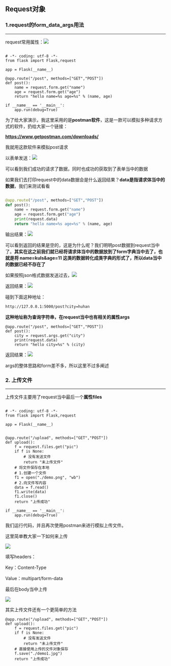 ## Request对象



### 1.request的form_data_args用法

***

request常用属性：![](./images/Day05_1.png)



```

# -*- coding: utf-8 -*-
from flask import Flask,request

app = Flask(__name__)

@app.route("/post", methods=["GET","POST"])
def post():
    name = request.form.get("name")
    age = request.form.get("age")
    return "hello name=%s age=%s" % (name, age)

if __name__ == '__main__':
    app.run(debug=True)
```

为了给大家演示，我这里采用的是**postman软件**，这是一款可以模拟多种请求方式的软件，扔给大家一个链接：



**https://www.getpostman.com/downloads/**



我就用这款软件来模拟post请求

以表单发送：![](./images/Day05_2.png)

可以看到我们成功的请求了数据，同时也成功的获取到了表单当中的数据

如果我们去打印request中的data数据会是什么返回结果？**data是指请求体当中的数据**，我们来测试看看



```python

@app.route("/post", methods=["GET","POST"])
def post():
    name = request.form.get("name")
    age = request.form.get("age")
    print(request.data)
    return "hello name=%s age=%s" % (name, age)
```

输出结果：![](./images/Day05_3.png)

可以看到返回的结果是空的，这是为什么呢？我们明明post数据到request当中了。**其实在这之前我们就已经将请求体当中的数据放到了form字典当中去了，也就是将 name=kuls&age=11 这类的数据转化成类字典的形式了，所以data当中的数据已经不存在了**

如果按照json格式数据发送过去，![](./images/Day05_4.png)

返回结果：![](./images/Day05_5.png)



碰到下面这种地址：

```html
http://127.0.0.1:5000/post?city=huhan
```



**这种地址称为查询字符串，在request当中也有相关的属性args**

```
@app.route("/post", methods=["GET","POST"])
def post():
    city = request.args.get("city")
    print(request.data)
    return "hello city=%s" % (city)
```



返回结果：![](./images/Day05_6.png)

args的整体思路和form差不多，所以这里不过多阐述

### 2. 上传文件

***

上传文件主要用了request当中最后一个**属性files**

```

# -*- coding: utf-8 -*-
from flask import Flask,request

app = Flask(__name__)


@app.route("/upload", methods=["GET","POST"])
def upload():
    f = request.files.get("pic")
    if f is None:
        # 没有发送文件
        return "未上传文件"
    # 将文件保存在本地
    # 1.创建一个文件
    f1 = open("./demo.png", "wb")
    # 2.向文件写内容
    data = f.read()
    f1.write(data)
    f1.close()
    return "上传成功"

if __name__ == '__main__':
    app.run(debug=True)
```

我们运行代码，并且再次使用postman来进行模拟上传文件。



这里简单教大家一下如何来上传

![](./images/Day05_7.png)

填写headers：

Key：Content-Type

Value：multipart/form-data



最后在body当中上传

![](./images/Day05_8.png)





其实上传文件还有一个更简单的方法

```
@app.route("/upload", methods=["GET","POST"])
def upload():
    f = request.files.get("pic")
    if f is None:
        # 没有发送文件
        return "未上传文件"
    # 直接使用上传的文件对象保存
    f.save("./demo1.jpg")
    return "上传成功"
```

